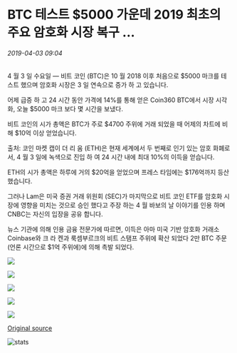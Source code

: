 # BTC 테스트 $5000 가운데 2019 최초의 주요 암호화 시장 복구 ...

###### 2019-04-03 09:04

4 월 3 일 수요일 — 비트 코인 (BTC)은 10 월 2018 이후 처음으로 $5000 마크를 테스트 했으며 암호화 시장은 3 일 연속으로 증가 하 고 있습니다.

어제 급증 하 고 24 시간 동안 가격에 14%를 통해 얻은 Coin360 BTC에서 시장 시각화, 오늘 $5000 마크 보다 몇 시간을 보냈다.

비트 코인의 시가 총액은 BTC가 주로 $4700 주위에 거래 되었을 때 어제의 차트에 비해 $10억 이상 얻었습니다.

출처: 코인 마켓 캡이 더 리 움 (ETH)은 현재 세계에서 두 번째로 인기 있는 암호 화폐로 서, 4 월 3 일에 녹색으로 진입 하 여 24 시간 내에 최대 10%의 이득을 얻습니다.

ETH의 시가 총액은 하루에 거의 $20억을 얻었으며 프레스 타임에는 $176억까지 등산 했습니다.

그러나 Lam은 미국 증권 거래 위원회 (SEC)가 마지막으로 비트 코인 ETF를 암호화 시장에 영향을 미치는 것으로 승인 했다고 주장 하는 4 월 바보의 날 이야기를 인용 하며 CNBC는 자신의 입장을 공유 합니다.

뉴스 기관에 의해 인용 금융 전문가에 따르면, 이득은 아마 미국 기반 암호화 거래소 Coinbase와 크 라 켄과 룩셈부르크의 비트 스탬프 주위에 확산 되었다 2만 BTC 주문 (언론 시간으로 $1억 주위에)에 의해 촉발 되었다.

![](https://s3.cointelegraph.com/storage/uploads/view/5362e93bd270ba1ca5931b81bc9714be.png)

![](https://s3.cointelegraph.com/storage/uploads/view/a044b2121fb22e849bf7e50ba64bef7b.png)

![](https://s3.cointelegraph.com/storage/uploads/view/c6c7b1b45d5ac0240d67486e28195f19.png)

![](https://s3.cointelegraph.com/storage/uploads/view/1d24af3ec9bfba94ddda530759bbb67e.png)

![](https://s3.cointelegraph.com/storage/uploads/view/ec12b6d7d6cdc8751f103fccf8c697f8.png)

[Original source](https://cointelegraph.com/news/btc-tests-5-000-amid-2019s-first-major-crypto-market-recovery)

![stats](https://c.statcounter.com/11760860/0/a89fa40b/1/ "stats")